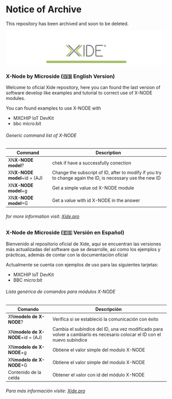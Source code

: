 # Notice of Archive

This repository has been archived and soon to be deleted.

![Screenshot](xide.png)


### X-Node by Microside    (🇬🇧 English Version) 

Welcome to oficial Xide repository, here you can found the last version of software develop like examples and tutorial to correct use of X-NODE modules.

You can found examples to use X-NODE with

- MXCHIP IoT DevKit 
- bbc micro:bit 

###### Generic command list of X-NODE


| Command |  Description |
| ------------- | ------------- |
| XN**X-NODE model**?  | chek if have a successfully conection  |
| XN**X-NODE model**+id = (AJ)  | Change the subscript of ID, after to modify if you try to change again the ID, is necessary use the new ID |
| XN**X-NODE model**+g  | Get a simple value od X-NODE module  |
| XN**X-NODE model**+G  | Get a value with id X-NODE in the answer   |







###### for more information visit:  [Xide.pro](https://xide.pro/)

### X-Node de Microside   (🇪🇸 Versión en Español)

 
Bienvenido al repositorio oficial de Xide, aquí se  encuentran las versiones más actualizadas del software que se desarrolle, así como los ejemplos y prácticas, además de contar con la documentación oficial
 
Actualmente se cuenta con ejemplos de uso para las siguientes tarjetas:
 
- MXCHIP IoT DevKit
- BBC micro:bit

###### Lista genérica de comandos para módulos X-NODE


| Comando | Descripción |
| ------------- | ------------- |
| XN**modelo de X-NODE**?  | Verifica si se estableció la comunicación con éxito  |
| XN**modelo de X-NODE**+id = (AJ)  | Cambia el subíndice del ID, una vez modificado para volver a cambiarlo es necesario colocar el ID con el nuevo subíndice  |
| XN**modelo de X-NODE**+g  | Obtiene el valor simple del modulo X-NODE  |
| XN**modelo de X-NODE**+G  | Obtiene el valor simple del modulo X-NODE  |
| Contenido de la celda  | Obtener el valor con id del módulo X-NODE  |





###### Para más información visite:  [Xide.pro](https://xide.pro/)

